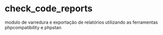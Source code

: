 # check_code_reports
modulo de varredura e exportação de relatórios utilizando as ferramentas phpcompatibility e phpstan

